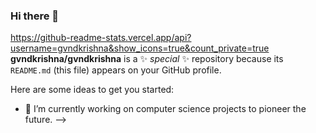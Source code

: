 ### Hi there 👋

https://github-readme-stats.vercel.app/api?username=gvndkrishna&show_icons=true&count_private=true
**gvndkrishna/gvndkrishna** is a ✨ _special_ ✨ repository because its `README.md` (this file) appears on your GitHub profile.

Here are some ideas to get you started:

- 🔭 I’m currently working on computer science projects to pioneer the future.
-->
